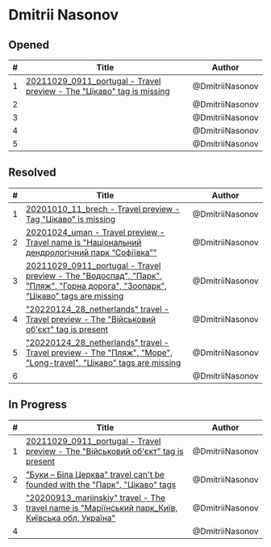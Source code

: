 # Dmitrii Nasonov

## Opened

| #   | Title | Author
| --- | ---   | ----
| 1   | [20211029_0911_portugal - Travel preview - The "Цікаво" tag is missing](https://github.com/scholokov/long-travel-2/issues/5138)  | @DmitriiNasonov
| 2   | []()  | @DmitriiNasonov
| 3   | []()  | @DmitriiNasonov
| 4   | []()  | @DmitriiNasonov
| 5   | []()  | @DmitriiNasonov

## Resolved
| #   | Title | Author
| --- | ---   | ----
| 1   | [20201010_11_brech - Travel preview - Tag "Цікаво" is missing](https://github.com/scholokov/long-travel-2/issues/5088)  | @DmitriiNasonov
| 2   | [20201024_uman - Travel preview - Travel name is "Національний дендрологічний парк “Софіївка”"](https://github.com/scholokov/long-travel-2/issues/5091)  | @DmitriiNasonov
| 3   | [20211029_0911_portugal - Travel preview - The "Водоспад", "Парк", "Пляж", "Горна дорога", "Зоопарк", "Цікаво" tags are missing](https://github.com/scholokov/long-travel-2/issues/5119)  | @DmitriiNasonov
| 4   | ["20220124_28_netherlands" travel - Travel preview - The "Військовий об'єкт" tag is present](https://github.com/scholokov/long-travel-2/issues/5123)  | @DmitriiNasonov
| 5   | ["20220124_28_netherlands" travel - Travel preview - The "Пляж", "Море", "Long-travel", "Цікаво" tags are missing](https://github.com/scholokov/long-travel-2/issues/5124)  | @DmitriiNasonov
| 6   | []()  | @DmitriiNasonov


## In Progress
| #   | Title | Author
| --- | ---   | ----
| 1   | [20211029_0911_portugal - Travel preview - The "Військовий об'єкт" tag is present](https://github.com/scholokov/long-travel-2/issues/5120)  | @DmitriiNasonov
| 2   | ["Буки – Біла Церква" travel can't be founded with the "Парк", "Цікаво" tags](https://github.com/scholokov/long-travel-2/issues/5035)  | @DmitriiNasonov
| 3   | ["20200913_mariinskiy" travel - The travel name is "Маріїнський парк_Київ, Київська обл, Україна"](https://github.com/scholokov/long-travel-2/issues/5068)  | @DmitriiNasonov
| 4   | []()  | @DmitriiNasonov
